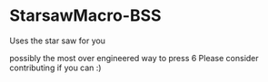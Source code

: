 # StarsawMacro-BSS
Uses the star saw for you

possibly the most over engineered way to press 6
Please consider contributing if you can :)
